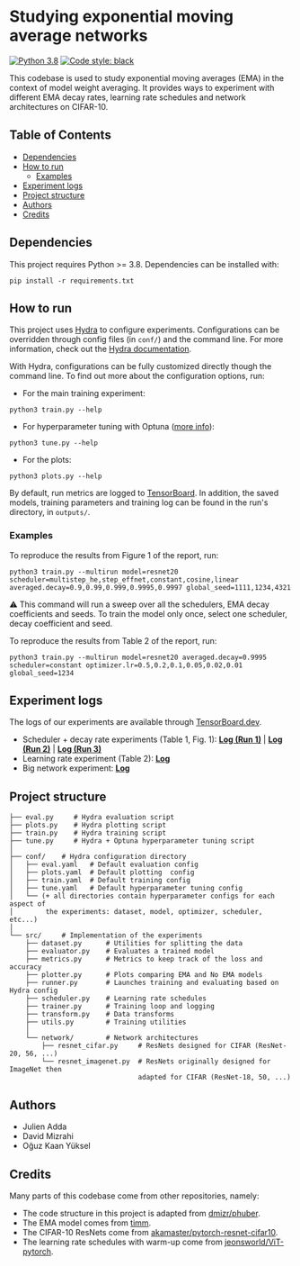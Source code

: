 # Studying exponential moving average networks

[![Python 3.8](https://img.shields.io/badge/python-3.8-blue.svg)](https://www.python.org/downloads/release/python-380//)
[![Code style: black](https://img.shields.io/badge/code%20style-black-000000.svg)](https://github.com/psf/black)

This codebase is used to study exponential moving averages (EMA) in the context of model weight averaging. It provides ways to experiment with different EMA decay rates, learning rate schedules and network architectures on CIFAR-10.

## Table of Contents

- [Dependencies](#dependencies)
- [How to run](#how-to-run)
  - [Examples](#examples)
- [Experiment logs](#experiment-logs)
- [Project structure](#project-structure)
- [Authors](#authors)
- [Credits](#credits)


## Dependencies
This project requires Python >= 3.8. Dependencies can be installed with:
```
pip install -r requirements.txt
```


## How to run

This project uses [Hydra](https://hydra.cc/) to configure experiments. Configurations can be overridden through config files (in `conf/`) and the command line. For more information, check out the [Hydra documentation](https://hydra.cc/docs/intro/).

With Hydra, configurations can be fully customized directly though the command line. To find out more about the configuration options, run:
- For the main training experiment:
```
python3 train.py --help
```
- For hyperparameter tuning with Optuna ([more info](https://hydra.cc/docs/plugins/optuna_sweeper)):
```
python3 tune.py --help
```
- For the plots:
```
python3 plots.py --help
```

By default, run metrics are logged to [TensorBoard](https://www.tensorflow.org/tensorboard). In addition, the saved models, training parameters and training log can be found in the run's directory, in `outputs/`.

### Examples
To reproduce the results from Figure 1 of the report, run:
```
python3 train.py --multirun model=resnet20 scheduler=multistep_he,step_effnet,constant,cosine,linear averaged.decay=0.9,0.99,0.999,0.9995,0.9997 global_seed=1111,1234,4321
```
⚠️ This command will run a sweep over all the schedulers, EMA decay coefficients and seeds. To train the model only once, select one scheduler, decay coefficient and seed.

To reproduce the results from Table 2 of the report, run:
```
python3 train.py --multirun model=resnet20 averaged.decay=0.9995 scheduler=constant optimizer.lr=0.5,0.2,0.1,0.05,0.02,0.01 global_seed=1234
```

## Experiment logs

The logs of our experiments are available through [TensorBoard.dev](https://tensorboard.dev/).

- Scheduler + decay rate experiments (Table 1, Fig. 1): [**Log (Run 1)**](https://tensorboard.dev/experiment/p9Hjq9kySPaeg84NtZX57Q) | [**Log (Run 2)**](https://tensorboard.dev/experiment/8NJxp4UgSXamjGrbUlQUxw) | [**Log (Run 3)**](https://tensorboard.dev/experiment/Wwrw9xKiQQGzwVp1DE2d2w)
- Learning rate experiment (Table 2): [**Log**](https://tensorboard.dev/experiment/iy10jUyCQyaW62wWU7yKpw)
- Big network experiment: [**Log**](https://tensorboard.dev/experiment/7d2I0iYmTwS6tqgPPgaYdw)


## Project structure


```
├── eval.py     # Hydra evaluation script
├── plots.py    # Hydra plotting script
├── train.py    # Hydra training script
├── tune.py     # Hydra + Optuna hyperparameter tuning script
│
├── conf/    # Hydra configuration directory
│   ├── eval.yaml   # Default evaluation config
│   ├── plots.yaml  # Default plotting  config
│   ├── train.yaml  # Default training config
│   ├── tune.yaml   # Default hyperparameter tuning config
│   └── (+ all directories contain hyperparameter configs for each aspect of
│        the experiments: dataset, model, optimizer, scheduler, etc...) 
│ 
└── src/     # Implementation of the experiments
    ├── dataset.py      # Utilities for splitting the data
    ├── evaluator.py    # Evaluates a trained model
    ├── metrics.py      # Metrics to keep track of the loss and accuracy
    ├── plotter.py      # Plots comparing EMA and No EMA models
    ├── runner.py       # Launches training and evaluating based on Hydra config
    ├── scheduler.py    # Learning rate schedules
    ├── trainer.py      # Training loop and logging
    ├── transform.py    # Data transforms
    ├── utils.py        # Training utilities
    │
    └── network/        # Network architectures
        ├── resnet_cifar.py     # ResNets designed for CIFAR (ResNet-20, 56, ...)
        └── resnet_imagenet.py  # ResNets originally designed for ImageNet then 
                                adapted for CIFAR (ResNet-18, 50, ...)   
```

## Authors
- Julien Adda
- David Mizrahi
- Oğuz Kaan Yüksel


## Credits
Many parts of this codebase come from other repositories, namely:

- The code structure in this project is adapted from [dmizr/phuber](https://github.com/dmizr/phuber).
- The EMA model comes from [timm](https://github.com/rwightman/pytorch-image-models).
- The CIFAR-10 ResNets come from [akamaster/pytorch-resnet-cifar10](https://github.com/akamaster/pytorch_resnet_cifar10).
- The learning rate schedules with warm-up come from [jeonsworld/ViT-pytorch](https://github.com/jeonsworld/ViT-pytorch).
